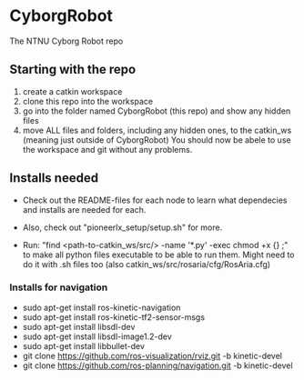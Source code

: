 # CyborgRobot
The NTNU Cyborg Robot repo

## Starting with the repo ##
1. create a catkin workspace 
2. clone this repo into the workspace
3. go into the folder named CyborgRobot (this repo) and show any hidden files
4. move ALL files and folders, including any hidden ones, to the catkin_ws (meaning just outside of CyborgRobot)
You should now be abele to use the workspace and git without any problems.

## Installs needed ##
- Check out the README-files for each node to learn what dependecies and installs are needed for each.
- Also, check out "pioneerlx_setup/setup.sh" for more. 

- Run: "find <path-to-catkin_ws/src/> -name '*.py' -exec chmod +x {} \;"  to make all python files executable to be able to run them. Might need to do it with .sh files too (also catkin_ws/src/rosaria/cfg/RosAria.cfg)

### Installs for navigation ###
- sudo apt-get install ros-kinetic-navigation
- sudo apt-get install ros-kinetic-tf2-sensor-msgs
- sudo apt-get install libsdl-dev
- sudo apt-get install libsdl-image1.2-dev
- sudo apt-get install libbullet-dev
- git clone https://github.com/ros-visualization/rviz.git -b kinetic-devel
- git clone https://github.com/ros-planning/navigation.git -b kinetic-devel
